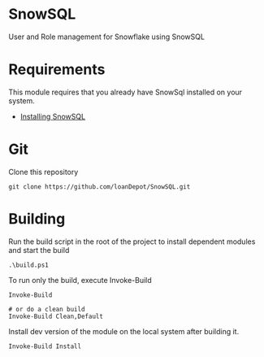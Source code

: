 # SnowSQL

User and Role management for Snowflake using SnowSQL

# Requirements

This module requires that you already have SnowSql installed on your system.

* [Installing SnowSQL](https://docs.snowflake.net/manuals/user-guide/snowsql-install-config.html)

# Git

Clone this repository

    git clone https://github.com/loanDepot/SnowSQL.git

# Building

Run the build script in the root of the project to install dependent modules and start the build

    .\build.ps1

To run only the build, execute Invoke-Build

    Invoke-Build

    # or do a clean build
    Invoke-Build Clean,Default


Install dev version of the module on the local system after building it.

    Invoke-Build Install
